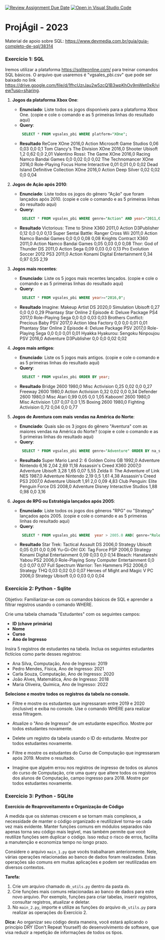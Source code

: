 [![Review Assignment Due Date](https://classroom.github.com/assets/deadline-readme-button-24ddc0f5d75046c5622901739e7c5dd533143b0c8e959d652212380cedb1ea36.svg)](https://classroom.github.com/a/GsJsnvSu)
[![Open in Visual Studio Code](https://classroom.github.com/assets/open-in-vscode-718a45dd9cf7e7f842a935f5ebbe5719a5e09af4491e668f4dbf3b35d5cca122.svg)](https://classroom.github.com/online_ide?assignment_repo_id=11573532&assignment_repo_type=AssignmentRepo)
# ProjÁgil - 2023

Material de apoio sobre SQL: https://www.devmedia.com.br/guia/guia-completo-de-sql/38314

### Exercício 1: SQL

Iremos utilizar a plataforma https://sqliteonline.com/ para treinar comandos SQL básicos. O arquivo que usaremos é "vgsales_pbi.csv" que pode ser baixado no link https://drive.google.com/file/d/1fhcUzrJau2w5zcQ1B3wpKhOv9mWet0xR/view?usp=sharing.

1. **Jogos da plataforma Xbox One**:
   - **Enunciado**: Liste todos os jogos disponíveis para a plataforma Xbox One. (copie e cole o comando e as 5 primeiras linhas do resultado aqui)
   - **Query**:
     ```sql
      SELECT * FROM vgsales_pbi WHERE platform="XOne";

     ```
   - **Resultado**
    ReCore	XOne	2016,0	Action	Microsoft Game Studios	0,06	0,03	0,0	0,1
    Tom Clancy's The Division	XOne	2016,0	Shooter	Ubisoft	1,2	0,62	0,0	2,01
    Valentino Rossi: The Game	XOne	2016,0	Racing	Namco Bandai Games	0,0	0,02	0,0	0,02
    The Technomancer	XOne	2016,0	Role-Playing	Focus Home Interactive	0,01	0,01	0,0	0,02
    Dead Island Definitive Collection	XOne	2016,0	Action	Deep Silver	0,02	0,02	0,0	0,04


2. **Jogos de Ação após 2010**:
   - **Enunciado**: Liste todos os jogos do gênero "Ação" que foram lançados após 2010.  (copie e cole o comando e as 5 primeiras linhas do resultado aqui)
   - **Query**:
     ```sql
      SELECT * FROM vgsales_pbi WHERE genre="Action" AND year="2011,0";

     ```
   - **Resultado**
    Victorious: Time to Shine	X360	2011,0	Action	D3Publisher	0,12	0,0	0,0	0,13
    Super Sentai Battle: Ranger Cross	Wii	2011,0	Action	Namco Bandai Games	0,0	0,0	0,08	0,08
    Knights Contract	X360	2011,0	Action	Namco Bandai Games	0,05	0,03	0,0	0,08
    Thor: God of Thunder	DS	2011,0	Action	Sega	0,09	0,03	0,0	0,13
    Pro Evolution Soccer 2012	PS3	2011,0	Action	Konami Digital Entertainment	0,34	0,97	0,55	2,19


3. **Jogos mais recentes**:
   - **Enunciado**: Liste os 5 jogos mais recentes lançados.  (copie e cole o comando e as 5 primeiras linhas do resultado aqui)
   - **Query**:
     ```sql
      SELECT * FROM vgsales_pbi WHERE year>="2016,0";

     ```
   - **Resultado**
    Imagine: Makeup Artist	DS	2020,0	Simulation	Ubisoft	0,27	0,0	0,0	0,29
    Phantasy Star Online 2 Episode 4: Deluxe Package	PS4	2017,0	Role-Playing	Sega	0,0	0,0	0,03	0,03
    Brothers Conflict: Precious Baby	PSV	2017,0	Action	Idea Factory	0,0	0,0	0,01	0,01
    Phantasy Star Online 2 Episode 4: Deluxe Package	PSV	2017,0	Role-Playing	Sega	0,0	0,0	0,01	0,01
    Hyakka Hyakurou: Sengoku Ninpoujou	PSV	2016,0	Adventure	D3Publisher	0,0	0,0	0,02	0,02



4. **Jogos mais antigos**:
   - **Enunciado**: Liste os 5 jogos mais antigos.  (copie e cole o comando e as 5 primeiras linhas do resultado aqui)
   - **Query**:
     ```sql
      SELECT * FROM vgsales_pbi ORDER BY year;

     ```
   - **Resultado**
    Bridge	2600	1980,0	Misc	Activision	0,25	0,02	0,0	0,27
    Freeway	2600	1980,0	Action	Activision	0,32	0,02	0,0	0,34
    Defender	2600	1980,0	Misc	Atari	0,99	0,05	0,0	1,05
    Kaboom!	2600	1980,0	Misc	Activision	1,07	0,07	0,0	1,15
    Boxing	2600	1980,0	Fighting	Activision	0,72	0,04	0,0	0,77


5. **Jogos de Aventura com mais vendas na América do Norte**:
   - **Enunciado**: Quais são os 3 jogos do gênero "Aventura" com as maiores vendas na América do Norte?  (copie e cole o comando e as 5 primeiras linhas do resultado aqui)
   - **Query**:
     ```sql
      SELECT * FROM vgsales_pbi WHERE genre="Adventure" ORDER BY na_sales DESC;

     ```
   - **Resultado**
   Super Mario Land 2: 6 Golden Coins	GB	1992,0	Adventure	Nintendo	6,16	2,04	2,69	11,18
   Assassin's Creed	X360	2007,0	Adventure	Ubisoft	3,28	1,65	0,07	5,55
   Zelda II: The Adventure of Link	NES	1987,0	Adventure	Nintendo	2,19	0,5	1,61	4,38
   Assassin's Creed	PS3	2007,0	Adventure	Ubisoft	1,91	2,0	0,09	4,83
   Club Penguin: Elite Penguin Force	DS	2008,0	Adventure	Disney Interactive Studios	1,88	0,98	0,0	3,16
    


	 
6. **Jogos de RPG ou Estratégia lançados após 2005**:
   - **Enunciado**: Liste todos os jogos dos gêneros "RPG" ou "Strategy" lançados após 2005.  (copie e cole o comando e as 5 primeiras linhas do resultado aqui)
   - **Query**:
     ```sql
      SELECT * FROM vgsales_pbi WHERE  year > 2005.0 AND( genre="Role-Playing" OR genre="Strategy") ORDER BY year;

     ```
   - **Resultado**
    Star Trek: Tactical Assault	DS	2006,0	Strategy	Ubisoft	0,05	0,01	0,0	0,06
    Yu-Gi-Oh! GX: Tag Force	PSP	2006,0	Strategy	Konami Digital Entertainment	0,09	0,03	0,0	0,14
    Bleach: Hanatareshi Yabou	PS2	2006,0	Role-Playing	Sony Computer Entertainment	0,0	0,0	0,07	0,07
    Full Spectrum Warrior: Ten Hammers	PS2	2006,0	Strategy	THQ	0,03	0,02	0,0	0,07
    Heroes of Might and Magic V	PC	2006,0	Strategy	Ubisoft	0,0	0,03	0,0	0,04


### Exercício 2: Python - Sqlite

Objetivo: Familiarizar-se com os comandos básicos de SQL e aprender a filtrar registros usando o comando WHERE.

Crie uma tabela chamada "Estudantes" com os seguintes campos:

- **ID (chave primária)**
- **Nome**
- **Curso**
- **Ano de Ingresso**

Insira 5 registros de estudantes na tabela. Inclua os seguintes estudantes fictícios como parte desses registros:

- Ana Silva, Computação, Ano de Ingresso: 2019
- Pedro Mendes, Física, Ano de Ingresso: 2021
- Carla Souza, Computação, Ano de Ingresso: 2020
- João Alves, Matemática, Ano de Ingresso: 2018
- Maria Oliveira, Química, Ano de Ingresso: 2022
 
**Selecione e mostre todos os registros da tabela no console.**

- Filtre e mostre os estudantes que ingressaram entre 2019 e 2020 (inclusive) e exiba no console. Use o comando WHERE para realizar essa filtragem.

- Atualize o "Ano de Ingresso" de um estudante específico. Mostre por todos estudantes novamente.

- Delete um registro da tabela usando o ID do estudante. Mostre por todos estudantes novamente.

- Filtre e mostre os estudantes do Curso de Computação que ingressaram após 2019. Mostre o resultado.

- Imagine que alguém errou nos registros de ingresso de todos os alunos do curso de Computação, crie uma query que altere todos os registros dos alunos de Computação, campo ingresso para 2018. Mostre por todos estudantes novamente.




### Exercicio 3: Python - SQLite

**Exercício de Reaproveitamento e Organização de Código**

A medida que os sistemas crescem e se tornam mais complexos, a necessidade de manter o código organizado e reutilizável torna-se cada vez mais evidente. Manter funções comuns em módulos separados não apenas torna seu código mais legível, mas também permite que você reutilize funções sem duplicar o código. Isso reduz o risco de erros, facilita a manutenção e economiza tempo no longo prazo.

Considere o arquivo `main_1.py` que vocês trabalharam anteriormente. Nele, várias operações relacionadas ao banco de dados foram realizadas. Estas operações são comuns em muitas aplicações e podem ser reutilizadas em diversos contextos.

**Tarefa:** 

1. Crie um arquivo chamado `db_utils.py` dentro da pasta `db`.
2. Crie funções mais comuns relacionadas ao banco de dados para este novo arquivo. Por exemplo, funções para criar tabelas, inserir registros, consultar registros, atualizar e deletar.
3. No `main_2.py`, importe e utilize as funções do arquivo `db_utils.py` para realizar as operações do Exercício 2.

**Dica:** Ao organizar seu código desta maneira, você estará aplicando o princípio DRY (Don't Repeat Yourself) do desenvolvimento de software, que visa reduzir a repetição de informações de todos os tipos.